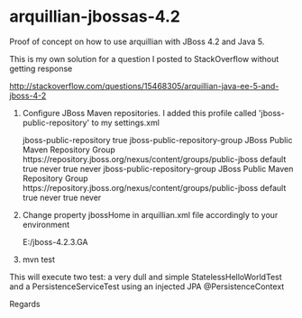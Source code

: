 arquillian-jbossas-4.2
======================

Proof of concept on how to use arquillian with JBoss 4.2 and Java 5. 

This is my own solution for a question I posted to StackOverflow without getting response

http://stackoverflow.com/questions/15468305/arquillian-java-ee-5-and-jboss-4-2

1) Configure JBoss Maven repositories. I added this profile called 'jboss-public-repository' to my settings.xml

	<profile>
		<id>jboss-public-repository</id>
		<activation>
			<activeByDefault>true</activeByDefault>
		</activation>
		<repositories>
			<repository>
				<id>jboss-public-repository-group</id>
				<name>JBoss Public Maven Repository Group</name>
				<url>https://repository.jboss.org/nexus/content/groups/public-jboss</url>
				<layout>default</layout>
				<releases>
					<enabled>true</enabled>
					<updatePolicy>never</updatePolicy>
				</releases>
				<snapshots>
					<enabled>true</enabled>
					<updatePolicy>never</updatePolicy>
				</snapshots>
			</repository>
		</repositories>
		<pluginRepositories>
			<pluginRepository>
				<id>jboss-public-repository-group</id>
				<name>JBoss Public Maven Repository Group</name>
				<url>https://repository.jboss.org/nexus/content/groups/public-jboss</url>
				<layout>default</layout>
				<releases>
					<enabled>true</enabled>
					<updatePolicy>never</updatePolicy>
				</releases>
				<snapshots>
					<enabled>true</enabled>
					<updatePolicy>never</updatePolicy>
				</snapshots>
			</pluginRepository>
		</pluginRepositories>
	</profile>
 
2) Change property jbossHome in arquillian.xml file accordingly to your environment
 
 	<property name="jbossHome">E:/jboss-4.2.3.GA</property>
 	
3) mvn test

This will execute two test: a very dull and simple StatelessHelloWorldTest and a PersistenceServiceTest 
using an injected JPA @PersistenceContext

Regards     
